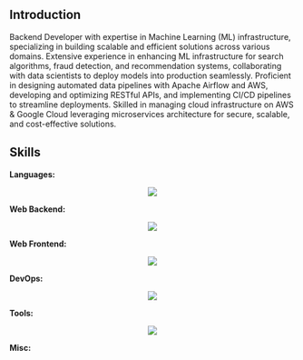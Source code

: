 ## Introduction

Backend Developer with expertise in Machine Learning (ML) infrastructure, specializing in building scalable and efficient solutions across various domains. Extensive experience in enhancing ML infrastructure for search algorithms, fraud detection, and recommendation systems, collaborating with data scientists to deploy models into production seamlessly. Proficient in designing automated data pipelines with Apache Airflow and AWS, developing and optimizing RESTful APIs, and implementing CI/CD pipelines to streamline deployments. Skilled in managing cloud infrastructure on AWS & Google Cloud leveraging microservices architecture for secure, scalable, and cost-effective solutions.

## Skills

**Languages:**

<p align="center">
  <a href="https://skillicons.dev">
    <img src="https://skillicons.dev/icons?i=html,css,js,bash,cpp,py,ts" />
  </a>
</p>

**Web Backend:**

<p align="center">
  <a href="https://skillicons.dev">
    <img src="https://skillicons.dev/icons?i=django,dynamodb,fastapi,flask,kafka,mysql,postgres,rabbitmq,redis,supabase" />
  </a>
</p>

**Web Frontend:**

<p align="center">
  <a href="https://skillicons.dev">
    <img src="https://skillicons.dev/icons?i=bootstrap,graphql,nextjs,react,vue" />
  </a>
</p>

**DevOps:**

<p align="center">
  <a href="https://skillicons.dev">
    <img src="https://skillicons.dev/icons?i=aws,bitbucket,docker,git,github,gitlab,grafana,kubernetes,prometheus,terraform" />
  </a>
</p>

**Tools:**

<p align="center">
  <a href="https://skillicons.dev">
    <img src="https://skillicons.dev/icons?i=anaconda,devto,discord,neovim,notion,postman,pytorch,sklearn,tensorflow,vscode" />
  </a>
</p>

**Misc:**
